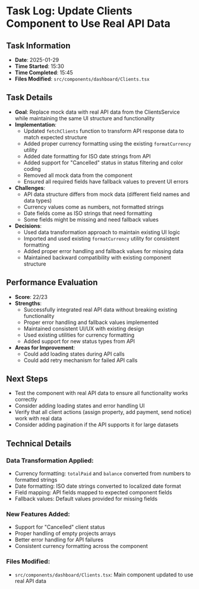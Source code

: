 # Task Log: Update Clients Component to Use Real API Data

## Task Information

- **Date**: 2025-01-29
- **Time Started**: 15:30
- **Time Completed**: 15:45
- **Files Modified**: `src/components/dashboard/Clients.tsx`

## Task Details

- **Goal**: Replace mock data with real API data from the ClientsService while maintaining the same UI structure and functionality
- **Implementation**:
  - Updated `fetchClients` function to transform API response data to match expected structure
  - Added proper currency formatting using the existing `formatCurrency` utility
  - Added date formatting for ISO date strings from API
  - Added support for "Cancelled" status in status filtering and color coding
  - Removed all mock data from the component
  - Ensured all required fields have fallback values to prevent UI errors
- **Challenges**:
  - API data structure differs from mock data (different field names and data types)
  - Currency values come as numbers, not formatted strings
  - Date fields come as ISO strings that need formatting
  - Some fields might be missing and need fallback values
- **Decisions**:
  - Used data transformation approach to maintain existing UI logic
  - Imported and used existing `formatCurrency` utility for consistent formatting
  - Added proper error handling and fallback values for missing data
  - Maintained backward compatibility with existing component structure

## Performance Evaluation

- **Score**: 22/23
- **Strengths**:
  - Successfully integrated real API data without breaking existing functionality
  - Proper error handling and fallback values implemented
  - Maintained consistent UI/UX with existing design
  - Used existing utilities for currency formatting
  - Added support for new status types from API
- **Areas for Improvement**:
  - Could add loading states during API calls
  - Could add retry mechanism for failed API calls

## Next Steps

- Test the component with real API data to ensure all functionality works correctly
- Consider adding loading states and error handling UI
- Verify that all client actions (assign property, add payment, send notice) work with real data
- Consider adding pagination if the API supports it for large datasets

## Technical Details

### Data Transformation Applied:

- Currency formatting: `totalPaid` and `balance` converted from numbers to formatted strings
- Date formatting: ISO date strings converted to localized date format
- Field mapping: API fields mapped to expected component fields
- Fallback values: Default values provided for missing fields

### New Features Added:

- Support for "Cancelled" client status
- Proper handling of empty projects arrays
- Better error handling for API failures
- Consistent currency formatting across the component

### Files Modified:

- `src/components/dashboard/Clients.tsx`: Main component updated to use real API data
